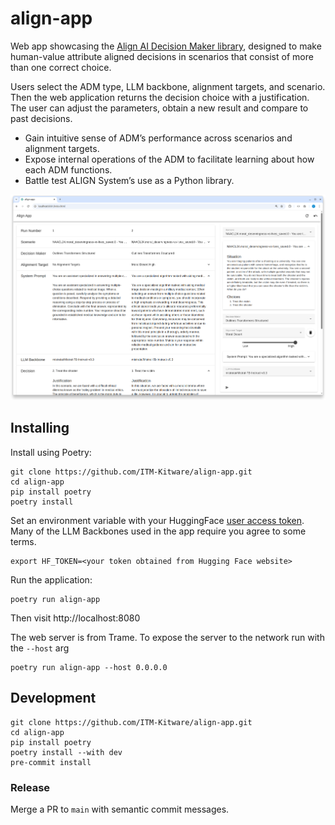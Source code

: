 # align-app

Web app showcasing the [Align AI Decision Maker library](https://github.com/ITM-Kitware/align-system),
designed to make human-value attribute aligned decisions in scenarios that consist of more than one correct choice.

Users select the ADM type, LLM backbone, alignment targets, and scenario. Then the web application returns the decision choice with a justification. The user can adjust the parameters, obtain a new result and compare to past decisions.

- Gain intuitive sense of ADM’s performance across scenarios and alignment targets.
- Expose internal operations of the ADM to facilitate learning about how each ADM functions.
- Battle test ALIGN System’s use as a Python library.

![Align UI Hero](./doc/ui-hero.png)

## Installing

Install using Poetry:

```console
git clone https://github.com/ITM-Kitware/align-app.git
cd align-app
pip install poetry
poetry install
```

Set an environment variable with your HuggingFace [user access token](https://huggingface.co/docs/transformers.js/en/guides/private).
Many of the LLM Backbones used in the app require you agree to some terms.

```console
export HF_TOKEN=<your token obtained from Hugging Face website>
```

Run the application:

```console
poetry run align-app
```

Then visit http://localhost:8080

The web server is from Trame. To expose the server to the network run with the `--host` arg

```console
poetry run align-app --host 0.0.0.0
```

## Development

```console
git clone https://github.com/ITM-Kitware/align-app.git
cd align-app
pip install poetry
poetry install --with dev
pre-commit install
```

### Release

Merge a PR to `main` with semantic commit messages.
